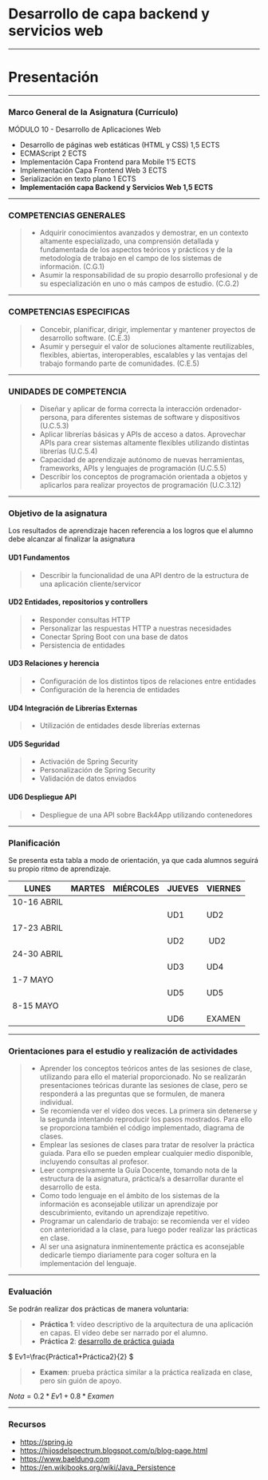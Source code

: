 # Desarrollo de capa backend y servicios web

---

# Presentación

---

### Marco General de la Asignatura (Currículo)

MÓDULO 10 - Desarrollo de Aplicaciones Web

- Desarrollo de páginas web estáticas (HTML y CSS) 1,5 ECTS
- ECMAScript 2 ECTS
- Implementación Capa Frontend para Mobile 1'5 ECTS
- Implementación Capa Frontend Web 3 ECTS
- Serialización en texto plano 1 ECTS
- **Implementación capa Backend y Servicios Web 1,5 ECTS**

---

### COMPETENCIAS GENERALES

> - Adquirir conocimientos avanzados y demostrar, en un contexto altamente especializado, una comprensión detallada y fundamentada de los aspectos teóricos y prácticos y de la metodología de trabajo en el campo de los sistemas de información. (C.G.1)
> - Asumir la responsabilidad de su propio desarrollo profesional y de su especialización en uno o más campos de estudio. (C.G.2)

---

### COMPETENCIAS ESPECIFICAS

> - Concebir, planificar, dirigir, implementar y mantener proyectos de desarrollo software. (C.E.3)
> - Asumir y perseguir el valor de soluciones altamente reutilizables, flexibles, abiertas, interoperables, escalables y las ventajas del trabajo formando parte de comunidades. (C.E.5)

---

### UNIDADES DE COMPETENCIA

> - Diseñar y aplicar de forma correcta la interacción ordenador-persona, para diferentes sistemas de software y dispositivos (U.C.5.3)
> - Aplicar librerías básicas y APIs de acceso a datos. Aprovechar APIs para crear sistemas altamente flexibles utilizando distintas librerías (U.C.5.4)
> - Capacidad de aprendizaje autónomo de nuevas herramientas, frameworks, APIs y lenguajes de programación (U.C.5.5)
> - Describir los conceptos de programación orientada a objetos y aplicarlos para realizar proyectos de programación (U.C.3.12)

---

### Objetivo de la asignatura

Los resultados de aprendizaje hacen referencia a los logros que el alumno debe alcanzar al finalizar la asignatura
####	UD1 Fundamentos
> -	Describir la funcionalidad de una API dentro de la estructura de una aplicación cliente/servicor
####	UD2 Entidades, repositorios y controllers
> -	Responder consultas HTTP
> -	Personalizar las respuestas HTTP a nuestras necesidades
> - Conectar Spring Boot con una base de datos 
> -	Persistencia de entidades
####	UD3 Relaciones y herencia
> -	Configuración de los distintos tipos de relaciones entre entidades
> -	Configuración de la herencia de entidades
####	UD4 Integración de Librerías Externas
> -	Utilización de entidades desde librerías externas
####	UD5 Seguridad
> -	Activación de Spring Security
> -	Personalización de Spring Security
> -	Validación de datos enviados
####	UD6 Despliegue API
> -	Despliegue de una API sobre Back4App utilizando contenedores

---

### Planificación

Se presenta esta tabla a modo de orientación, ya que cada alumnos seguirá su propio ritmo de aprendizaje.

| LUNES       | MARTES | MIÉRCOLES | JUEVES | VIERNES |
| ----------- | ------ | --------- | ------ | ------- |
| 10-16 ABRIL |
|             |        |           | UD1    | UD2     |
| 17-23 ABRIL |
|             |        |           | UD2    |  UD2    |
| 24-30 ABRIL |
|             |        |           | UD3    | UD4     |
| 1-7 MAYO    |
|             |        |           | UD5    | UD5     |
| 8-15 MAYO   |
|             |        |           | UD6    | EXAMEN  |                                                                                                                                    |

---

### Orientaciones para el estudio y realización de actividades
> - Aprender los conceptos teóricos antes de las sesiones de clase, utilizando para ello el material proporcionado. No se realizarán presentaciones teóricas durante las sesiones de clase, pero se responderá a las preguntas que se formulen, de manera individual.
> -	Se recomienda ver el vídeo dos veces.  La primera sin detenerse y la segunda intentando reproducir los pasos mostrados. Para ello se proporciona también el código implementado, diagrama de clases.
> - Emplear las sesiones de clases para tratar de resolver la práctica guiada. Para ello se pueden emplear cualquier medio disponible, incluyendo consultas al profesor.
> - Leer compresivamente la Guía Docente, tomando nota de la estructura de la asignatura, práctica/s a desarrollar durante el desarrollo de esta.
> - Como todo lenguaje en el ámbito de los sistemas de la información es aconsejable utilizar un aprendizaje por descubrimiento, evitando un aprendizaje repetitivo.
> - Programar un calendario de trabajo: se recomienda ver el vídeo con anterioridad a la clase, para luego poder realizar las prácticas en clase. 
> -	Al ser una asignatura inminentemente práctica es aconsejable dedicarle tiempo diariamente para coger soltura en la implementación del lenguaje.

---

### Evaluación

Se podrán realizar dos prácticas de manera voluntaria:
> - **Práctica 1**: vídeo descriptivo de la arquitectura de una aplicación en capas. El vídeo debe ser narrado por el alumno.
> - **Práctica 2**: <a href="Práctica guiada.pdf">desarrollo de práctica guiada </a>

$` Ev1=\frac{Práctica1+Práctica2}{2} `$

> - **Examen**: prueba práctica similar a la práctica realizada en clase, pero sin guión de apoyo.

$` Nota=0.2 * Ev1 + 0.8 * Examen `$

---

### Recursos
- 	https://spring.io
-	https://hijosdelspectrum.blogspot.com/p/blog-page.html
-	https://www.baeldung.com
-	https://en.wikibooks.org/wiki/Java_Persistence



